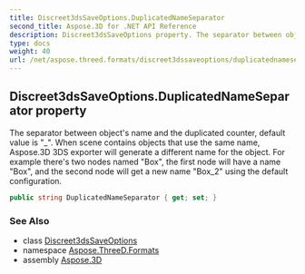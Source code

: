 ```yaml
---
title: Discreet3dsSaveOptions.DuplicatedNameSeparator
second_title: Aspose.3D for .NET API Reference
description: Discreet3dsSaveOptions property. The separator between objects name and the duplicated counter default value is _. When scene contains objects that use the same name Aspose.3D 3DS exporter will generate a different name for the object. For example theres two nodes named Box the first node will have a name Box and the second node will get a new name Box_2 using the default configuration
type: docs
weight: 40
url: /net/aspose.threed.formats/discreet3dssaveoptions/duplicatednameseparator/
---
```

## Discreet3dsSaveOptions.DuplicatedNameSeparator property

The separator between object's name and the duplicated counter, default value is "_". When scene contains objects that use the same name, Aspose.3D 3DS exporter will generate a different name for the object. For example there's two nodes named "Box", the first node will have a name "Box", and the second node will get a new name "Box_2" using the default configuration.

```csharp
public string DuplicatedNameSeparator { get; set; }
```

### See Also

* class [Discreet3dsSaveOptions](../)
* namespace [Aspose.ThreeD.Formats](../../discreet3dssaveoptions/)
* assembly [Aspose.3D](../../../)


